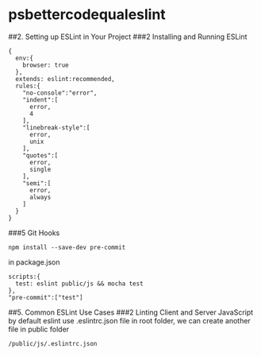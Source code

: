 # psbettercodequaleslint
##2. Setting up ESLint in Your Project
###2 Installing and Running ESLint
```
{
  env:{
    browser: true
  },
  extends: eslint:recommended,
  rules:{
    "no-console":"error",
    "indent":[
      error,
      4
    ],
    "linebreak-style":[
      error,
      unix
    ],
    "quotes":[
      error,
      single
    ],
    "semi":[
      error,
      always
    ]
  }
}
```

###5 Git Hooks
```
npm install --save-dev pre-commit
```
in package.json
```
scripts:{
  test: eslint public/js && mocha test
},
"pre-commit":["test"]
```


##5. Common ESLint Use Cases
###2 Linting Client and Server JavaScript
by default eslint use .eslintrc.json file in root folder, we can create another file in public folder
```
/public/js/.eslintrc.json
```



